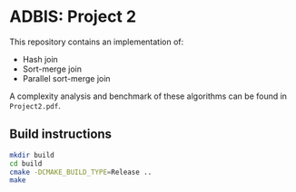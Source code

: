 # ADBIS: Project 2
This repository contains an implementation of:
* Hash join
* Sort-merge join
* Parallel sort-merge join

A complexity analysis and benchmark of these algorithms
can be found in `Project2.pdf`.

## Build instructions
```bash
mkdir build
cd build
cmake -DCMAKE_BUILD_TYPE=Release ..
make
```

